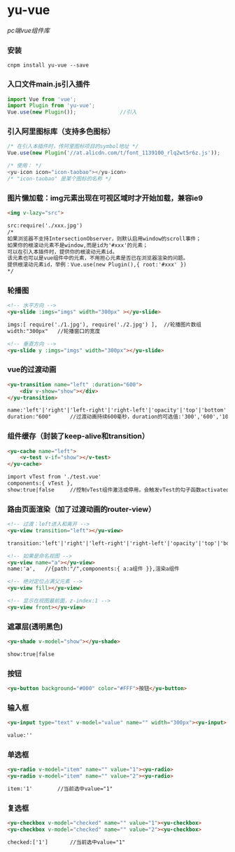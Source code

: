 # yu-vue

*pc端vue组件库*

### 安装
```
cnpm install yu-vue --save
```

### 入口文件main.js引入插件
```javascript
import Vue from 'vue';
import Plugin from 'yu-vue';   
Vue.use(new Plugin());              //引入
```



### 引入阿里图标库（支持多色图标）
```javascript
/* 在引入本插件时，传阿里图标项目的symbol地址 */
Vue.use(new Plugin('//at.alicdn.com/t/font_1139100_rlq2wt5r6z.js')); 

/* 使用： */
<yu-icon icon="icon-taobao"></yu-icon>
/* "icon-taobao" 是某个图标的名称 */
```



### 图片懒加载：img元素出现在可视区域时才开始加载，兼容ie9
```html
<img v-lazy="src">

src:require('./xxx.jpg')
/* 
如果浏览器不支持IntersectionObserver，则默认启用window的scroll事件；
如果你的根滚动元素不是window,而是id为'#xxx'的元素；
可以在引入本插件时，提供你的根滚动元素id。
该元素也可以是vue组件中的元素，不用担心元素是否已在浏览器渲染的问题。
提供根滚动元素id，举例：Vue.use(new Plugin(),{ root:'#xxx' }) 
*/
```


### 轮播图
```html
<!-- 水平方向 -->
<yu-slide :imgs="imgs" width="300px" ></yu-slide>

imgs:[ require('./1.jpg'), require('./2.jpg') ],  //轮播图片数组
width:"300px"   //轮播窗口的宽度

<!-- 垂直方向 -->
<yu-slide y :imgs="imgs" width="300px"></yu-slide>
```



### vue的过渡动画
```html
<yu-transition name="left" :duration="600">
	<div v-show="show"></div>
</yu-transition>

name:'left'|'right'|'left-right'|'right-left'|'opacity'|'top'|'bottom'|'top-bottom'|'bottom-top', //元素进入和离开的过渡动画
duration:"600"		//过渡动画持续600毫秒，duration的可选值:'300','600','1000','1500','2000','3000','5000','8000'
```



### 组件缓存（封装了keep-alive和transition）
```html
<yu-cache name="left">
	<v-test v-if="show"></v-test>
</yu-cache>

import vTest from './test.vue'
components:{ vTest },
show:true|false		//控制vTest组件激活或停用，会触发vTest的勾子函数activated或deactivated
```



### 路由页面渲染（加了过渡动画的router-view）
```html
<!-- 过渡：left进入和离开 -->
<yu-view transition="left"></yu-view>   

transition:'left'|'right'|'left-right'|'right-left'|'opacity'|'top'|'bottom'|'top-bottom'|'bottom-top', //页面进入和离开的过渡动画

<!-- 如果是命名视图 -->
<yu-view name="a"></yu-view>
name:'a',   //{path:"/",components:{ a:a组件 }},渲染a组件

<!-- 绝对定位占满父元素 -->
<yu-view fill></yu-view>   

<!-- 显示在视图最前面，z-index:1 -->
<yu-view front></yu-view>
```



### 遮罩层(透明黑色)
```html
<yu-shade v-model="show"></yu-shade>

show:true|false
```



### 按钮
```html
<yu-button background="#000" color="#FFF">按钮</yu-button>
```


### 输入框
```html
<yu-input type="text" v-model="value" name="" width="300px"><yu-input>

value:''
```



### 单选框
```html
<yu-radio v-model="item" name="" value="1"><yu-radio>
<yu-radio v-model="item" name="" value="2"><yu-radio>

item:'1'		//当前选中value="1"
```



### 复选框
```html
<yu-checkbox v-model="checked" name="" value="1"><yu-checkbox>
<yu-checkbox v-model="checked" name="" value="2"><yu-checkbox>

checked:['1']		//当前选中value="1"
```